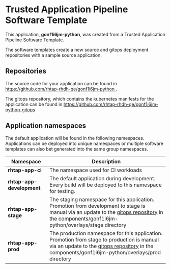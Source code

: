 # Trusted Application Pipeline Software Template

This application, **gonf1i6jm-python**, was created from a Trusted Application Pipeline Software Template.

The software templates create a new source and gitops deployment repositories with a sample source application. 

## Repositories

The source code for your application can be found in [https://github.com/rhtap-rhdh-qe/gonf1i6jm-python ](https://github.com/rhtap-rhdh-qe/gonf1i6jm-python ).
 
The gitops repository, which contains the kubernetes manifests for the application can be found in 
[https://github.com/rhtap-rhdh-qe/gonf1i6jm-python-gitops ](https://github.com/rhtap-rhdh-qe/gonf1i6jm-python-gitops ) 

## Application namespaces 

The default application will be found in the following namespaces. Applications can be deployed into unique namespaces or multiple software templates can also bet generated into the same group namespaces.  

|  Namespace   |  Description   |  
| -------- | -------- |
| **rhtap-app-ci** | The namespace used for CI workloads |
| **rhtap-app-development** | The default application during development. Every build will be deployed to this namespace for testing. |
| **rhtap-app-stage** | The staging namespace for this application. Promotion from development to stage is manual via an update to the [gitops repository](https://github.com/rhtap-rhdh-qe/gonf1i6jm-python-gitops ) in the components/gonf1i6jm-python/overlays/stage directory |
| **rhtap-app-prod** | The production namespace for this application. Promotion from stage to production is manual via an update to the [gitops repository](https://github.com/rhtap-rhdh-qe/gonf1i6jm-python-gitops ) in the components/gonf1i6jm-python/overlays/prod directory |